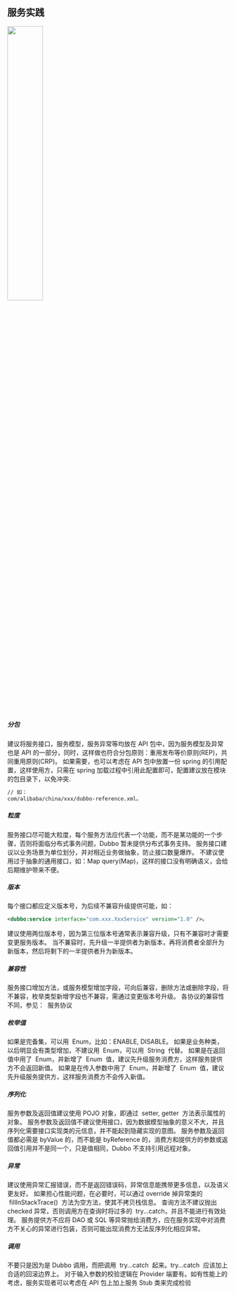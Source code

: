## 服务实践

<p class="show-images"><img src="/images/undraw_online_page_cq94.svg" width="40%" /></p>

##### 分包

建议将服务接口，服务模型，服务异常等均放在 API 包中，因为服务模型及异常也是 API 的一部分，同时，这样做也符合分包原则：重用发布等价原则(REP)，共同重用原则(CRP)。
如果需要，也可以考虑在 API 包中放置一份 spring 的引用配置，这样使用方，只需在 spring 加载过程中引用此配置即可，配置建议放在模块的包目录下，以免冲突.

```xml
// 如：
com/alibaba/china/xxx/dubbo-reference.xml。
```

##### 粒度

服务接口尽可能大粒度，每个服务方法应代表一个功能，而不是某功能的一个步骤，否则将面临分布式事务问题，Dubbo 暂未提供分布式事务支持。
服务接口建议以业务场景为单位划分，并对相近业务做抽象，防止接口数量爆炸。
不建议使用过于抽象的通用接口，如：Map query(Map)，这样的接口没有明确语义，会给后期维护带来不便。

##### 版本

每个接口都应定义版本号，为后续不兼容升级提供可能，如：

```xml
<dubbo:service interface="com.xxx.XxxService" version="1.0" />。
```

建议使用两位版本号，因为第三位版本号通常表示兼容升级，只有不兼容时才需要变更服务版本。
当不兼容时，先升级一半提供者为新版本，再将消费者全部升为新版本，然后将剩下的一半提供者升为新版本。

##### 兼容性

服务接口增加方法，或服务模型增加字段，可向后兼容，删除方法或删除字段，将不兼容，枚举类型新增字段也不兼容，需通过变更版本号升级。
各协议的兼容性不同，参见：  服务协议

##### 枚举值

如果是完备集，可以用  Enum，比如：ENABLE, DISABLE。
如果是业务种类，以后明显会有类型增加，不建议用  Enum，可以用  String  代替。
如果是在返回值中用了  Enum，并新增了  Enum  值，建议先升级服务消费方，这样服务提供方不会返回新值。
如果是在传入参数中用了  Enum，并新增了  Enum  值，建议先升级服务提供方，这样服务消费方不会传入新值。

##### 序列化

服务参数及返回值建议使用 POJO 对象，即通过  setter, getter  方法表示属性的对象。
服务参数及返回值不建议使用接口，因为数据模型抽象的意义不大，并且序列化需要接口实现类的元信息，并不能起到隐藏实现的意图。
服务参数及返回值都必需是 byValue 的，而不能是 byReference 的，消费方和提供方的参数或返回值引用并不是同一个，只是值相同，Dubbo 不支持引用远程对象。

##### 异常

建议使用异常汇报错误，而不是返回错误码，异常信息能携带更多信息，以及语义更友好。
如果担心性能问题，在必要时，可以通过 override 掉异常类的  fillInStackTrace()  方法为空方法，使其不拷贝栈信息。
查询方法不建议抛出 checked 异常，否则调用方在查询时将过多的  try...catch，并且不能进行有效处理。
服务提供方不应将 DAO 或 SQL 等异常抛给消费方，应在服务实现中对消费方不关心的异常进行包装，否则可能出现消费方无法反序列化相应异常。

##### 调用

不要只是因为是 Dubbo 调用，而把调用  try...catch  起来。try...catch  应该加上合适的回滚边界上。
对于输入参数的校验逻辑在 Provider 端要有。如有性能上的考虑，服务实现者可以考虑在 API 包上加上服务 Stub 类来完成检验
